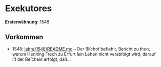 # Exekutores

**Ersterwähnung:** 1548

## Vorkommen
- 1548: [jahre/1548/README.md](../jahre/1548/README.md) – Der Biſchof befiehlt, Bericht zu thun, warum Henning
Frech zu Erfurt ſein Lehen nicht verabfolgt wird, darauf
iſt der Beſcheid erfolgt, daß...
